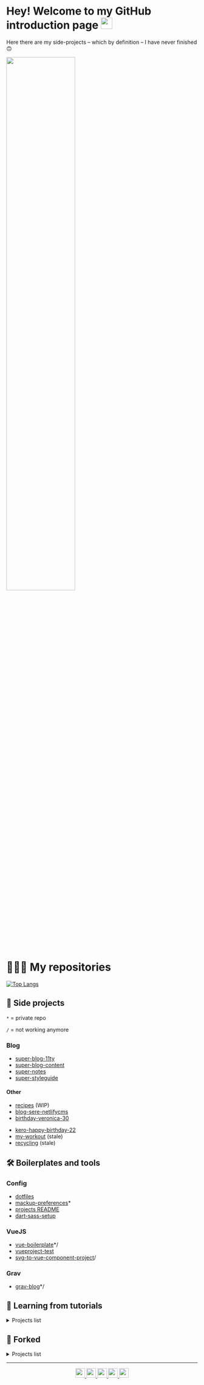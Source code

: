 # Hey! Welcome to my GitHub introduction page <img width="30" alt="parrot party" src="https://cultofthepartyparrot.com/parrots/hd/shuffleparrot.gif">

Here there are my side-projects – which by definition – I have never finished 🙃

<img src="https://user-images.githubusercontent.com/31881246/123867629-e1814300-d92e-11eb-81c5-fab2d31b75e2.jpg" width="60%">

<!--
[![GiuliaChiola's GitHub stats](https://github-readme-stats.vercel.app/api?username=giuliachiola&theme=radical)](https://github.com/anuraghazra/github-readme-stats)
-->

# 👩🏻‍💻 My repositories

 [![Top Langs](https://github-readme-stats.vercel.app/api/top-langs/?username=giuliachiola&hide=java,html,css&theme=outrun)](https://github.com/anuraghazra/github-readme-stats)

## 🚀 Side projects

`*` = private repo

`/` = not working anymore

### Blog

- [super-blog-11ty](https://github.com/giuliachiola/super-blog-11ty) 
- [super-blog-content](https://github.com/giuliachiola/super-blog-content)
- [super-notes](https://github.com/giuliachiola/super-notes) 
- [super-styleguide](https://github.com/giuliachiola/super-styleguide) 

#### Other

- [recipes](https://github.com/giuliachiola/recipes) (WIP)
- [blog-sere-netlifycms](https://github.com/giuliachiola/blog-sere-netlifycms)
- [birthday-veronica-30](https://github.com/giuliachiola/birthday-veronica-30)
<!-- - [andre-graduation](https://github.com/giuliachiola/andre-graduation)* -->
- [kero-happy-birthday-22](https://github.com/giuliachiola/kero-happy-birthday-22)
- [my-workout](https://github.com/giuliachiola/my-workout) (stale)
- [recycling](https://github.com/giuliachiola/dovesibutta) (stale)

## 🛠  Boilerplates and tools

### Config

- [dotfiles](https://github.com/giuliachiola/dotfiles)
- [mackup-preferences](https://github.com/giuliachiola/mackup-preferences)*
- [projects README](https://github.com/giuliachiola/super-notes/blob/main/src/docs/git/project-readme.md)
- [dart-sass-setup](https://github.com/giuliachiola/dart-sass-setup)

<!--

### 11ty

- [eleventy-styleguide](https://github.com/giuliachiola/eleventy-styleguide)

### Pattern Libraries

- [patternlab-boilerplate](https://github.com/giuliachiola/patternlab-boilerplate)*
- [patternlab-default-components](https://github.com/giuliachiola/patternlab-default-components)*/
- [fractal-boilerplate](https://github.com/giuliachiola/fractal-boilerplate)*
-->

### VueJS

- [vue-boilerplate](https://github.com/giuliachiola/vue-boilerplate)*/
- [vueproject-test](https://github.com/giuliachiola/vueproject-test)
- [svg-to-vue-component-project](https://github.com/giuliachiola/svg-to-vue-component-project)/

### Grav

- [grav-blog](https://github.com/giuliachiola/grav-blog)*/

## 📒 Learning from tutorials

<details>
    <summary>Projects list</summary>
    
### React

- [react-todo-list](https://github.com/giuliachiola/react-todo-list)
- [react-pokemon-app](https://github.com/giuliachiola/react-pokemon-app)
- [react-meetup](https://github.com/giuliachiola/react-meetup)

### TypeScript

- [typescript-course-beginners](https://github.com/giuliachiola/typescript-course-beginners)
- [typescript-crash-course-2021](https://github.com/giuliachiola/typescript-crash-course-2021)
- [react-typescript-tutorial-weibenfalk](https://github.com/giuliachiola/react-typescript-tutorial-weibenfalk)
- [react-typescript-herrington](https://github.com/giuliachiola/react-typescript-herrington)
- [react-ts-quiz-app](https://github.com/giuliachiola/react-ts-quiz-app)
- [react-ts-invitations](https://github.com/giuliachiola/react-ts-invitations)
- [react-movies](https://github.com/giuliachiola/react-movies)
- [react-ts-ecommerce](https://github.com/giuliachiola/react-ts-ecommerce)

### ES6

- [es6-syntax-brad-traversy](https://github.com/giuliachiola/es6-syntax-brad-traversy)

### VueJS

- [itunes-nuxt](https://github.com/giuliachiola/itunes-nuxt)
- [strapi-deliveroo-tutorial](https://github.com/giuliachiola/strapi-deliveroo-tutorial)
- [nuxt-recipes](https://github.com/giuliachiola/nuxt-recipes)
- [vue-connectivity](https://github.com/giuliachiola/vue-connectivity)

### 11ty

- [11ty-giffleball](https://github.com/giuliachiola/11ty-giffleball)

### Greensock

- [greensock-playground](https://github.com/giuliachiola/greensock-playground)

</details>


## 🍴 Forked


<details>
    <summary>Projects list</summary>

- [eleventy-plugin-social-images](https://github.com/giuliachiola/eleventy-plugin-social-images) 
- [ohmyzsh](https://github.com/giuliachiola/ohmyzsh)
- [trello-to-pdf](https://github.com/giuliachiola/trello-to-pdf)
- [vue-storefront](https://github.com/giuliachiola/vue-storefront)

</details>

---------

<!-- SOCIALS -->
<p align="center">
	<a href="https://twitter.com/giulia_chiola">
		<img src="https://img.shields.io/badge/twitter-%231DA1F2.svg?&style=for-the-badge&logo=twitter&logoColor=white" height="25">
	</a>
	<a href="https://gitlab.com/giuliachiola">
		<img src="https://img.shields.io/badge/gitlab-%238C929D.svg?&style=for-the-badge&logo=gitlab&logoColor=white" height="25">
	</a>
	<a href="https://codepen.io/giuliachiola">
		<img src="https://img.shields.io/badge/codepen-%231E1F25.svg?&style=for-the-badge&logo=codepen&logoColor=white" height="25">
	</a>
	<a href="https://www.linkedin.com/in/giuliachiola">
		<img src="https://img.shields.io/badge/linkedin-%230077B5.svg?&style=for-the-badge&logo=linkedin&logoColor=white" height="25">
	</a>
	<a href="https://www.instagram.com/giulia_chiola">
		<img src="https://img.shields.io/badge/instagram-%23E4405F.svg?&style=for-the-badge&logo=instagram&logoColor=white" height="25">
	</a>
</p>
